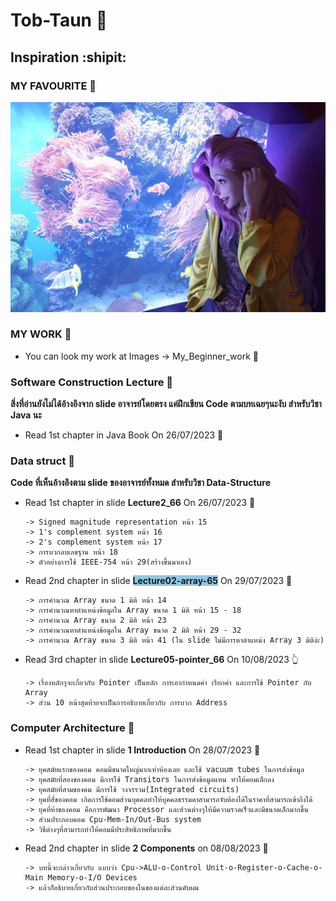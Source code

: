 # Tob-Taun :sunrise_over_mountains:
## Inspiration :shipit:
### MY FAVOURITE :musical_score:
![This is picture.](/Images/Inspiration_n_love/Seraphine_Aquriam.jpg "This is my wife!!!")
### MY WORK :movie_camera:
* You can look my work at Images -> My_Beginner_work :beginner:
### Software Construction Lecture :city_sunset:
**สิ่งที่อ่านยังไม่ได้อ้างอิงจาก slide อาจารย์โดยตรง แค่ฝึกเขียน Code ตามบทเฉยๆนะงับ สำหรับวิชา Java นะ**
* Read 1st chapter in Java Book On 26/07/2023 :tada:
### Data struct :city_sunrise:
**Code ที่เห็นอ้างอิงตาม slide ของอาจารย์ทั้งหมด สำหรับวิชา Data-Structure**
* Read 1st chapter in slide **Lecture2_66** On 26/07/2023 :partying_face:
    ```
    -> Signed magnitude representation หน้า 15
    -> 1's complement system หน้า 16
    -> 2's complement system หน้า 17
    -> การบวกลบเลขฐาน หน้า 18
    -> ตัวอย่างการใช้ IEEE-754 หน้า 29(สร้างขึ้นมาเอง)
    ```
* Read 2nd chapter in slide <strong><span style="background-color: #91C8E4">Lecture02-array-65</span></strong> On 29/07/2023 :moyai:
    ```
    -> การคำนวณ Array ขนาด 1 มิติ หน้า 14 
    -> การคำนวณหาตำแหน่งข้อมูลใน Array ขนาด 1 มิติ หน้า 15 - 18
    -> การคำนวณ Array ขนาด 2 มิติ หน้า 23 
    -> การคำนวณหาตำแหน่งข้อมูลใน Array ขนาด 2 มิติ หน้า 29 - 32
    -> การคำนวณ Array ขนาด 3 มิติ หน้า 41 (ใน slide ไม่มีการหาตำแหน่ง Array 3 มิติง่ะ) 
    ```
* Read 3rd chapter in slide **Lecture05-pointer_66** On 10/08/2023 :point_up_2:
    ```
    -> เรื่องหลักๆจะเกี่ยวกับ Pointer เป็นหลัก การเอากำหนดค่า เรียกค่า และการใช้ Pointer กับ Array 
    -> ส่วน 10 หน้าสุดท้ายจะเป็นการอธิบายเกี่ยวกับ การบวก Address 
    ```
### Computer Architecture :house_with_garden:
* Read 1st chapter in slide **1 Introduction** On 28/07/2023 :triangular_flag_on_post:
    ```
    -> ยุคสมัยแรกของคอม คอมมีขนาดใหญ่มากเท่าห้องเลย และใช้ vacuum tubes ในการส่งข้อมูล
    -> ยุคสมัยที่สองของคอม มีการใช้ Transitors ในการส่งข้อมูลแทน ทำให้คอมเล็กลง
    -> ยุคสมัยที่สามของคม มีการใช้ วงจรรวม(Integrated circuits)
    -> ยุคที่สี่ของคอม เกิดการใช้คอมส่วนบุคคลทำให้บุคคลธรรมดาสามารถจับต้องได้ในราคาที่สามารถเข้าถึงได้
    -> ยุคที่ห้าของคอม คือการพัฒนา Processor และส่วนต่างๆให้มีความรวดเร็วและมีขนาดเล็กมากขึ้น
    -> ส่วนประกอบคอม Cpu-Mem-In/Out-Bus system
    -> วิธีต่างๆที่สามารถทำให้คอมมีประสิทธิภาพที่มากขึ้น
    ```
* Read 2nd chapter in slide **2 Components** on 08/08/2023 :rainbow:
    ```
    -> บทนี้จะกล่าวเกี่ยวกับ แบบว่า Cpu->ALU-o-Control Unit-o-Register-o-Cache-o-Main Memory-o-I/O Devices
    -> แล้วก็อธิบายเกี่ยวกับส่วนประกอบของในของแต่ละส่วนคับผม
    ```